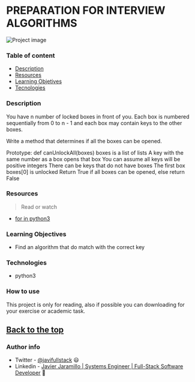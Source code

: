 # PREPARATION FOR INTERVIEW ALGORITHMS


![Project image](https://images.unsplash.com/photo-1553991562-9f24b119ff51?ixid=MXwxMjA3fDB8MHxzZWFyY2h8NHx8a2V5fGVufDB8fDB8&ixlib=rb-1.2.1&auto=format&fit=crop&w=500&q=60)

### Table of content

- [Description](#description)
- [Resources](#resources)
- [Learning Objetives](#learning-objectives)
- [Tecnologies](#technologies)
### Description

You have n number of locked boxes in front of you. Each box is numbered sequentially from 0 to n - 1 and each box may contain keys to the other boxes.

Write a method that determines if all the boxes can be opened.

Prototype: def canUnlockAll(boxes)
boxes is a list of lists
A key with the same number as a box opens that box
You can assume all keys will be positive integers
There can be keys that do not have boxes
The first box boxes[0] is unlocked
Return True if all boxes can be opened, else return False


### Resources 


>Read or watch

- [for in python3](https://www.snakify.org/es/lessons/for_loop_range/)

### Learning Objectives

- Find an algorithm that do match with the correct key

### Technologies

- python3

### How to use

This project is only for reading, also if possible you can downloading for your exercise or academic task.

[Back to the top](#advanced-html)
---
### Author info

- Twitter - [@javifullstack](https://twitter.com/javifullstack) :smiley: 
- Linkedin - [Javier Jaramillo | Systems Engineer | Full-Stack Software Developer](https://www.linkedin.com/in/javier-jaramillo-346b681a1/) :gem:


